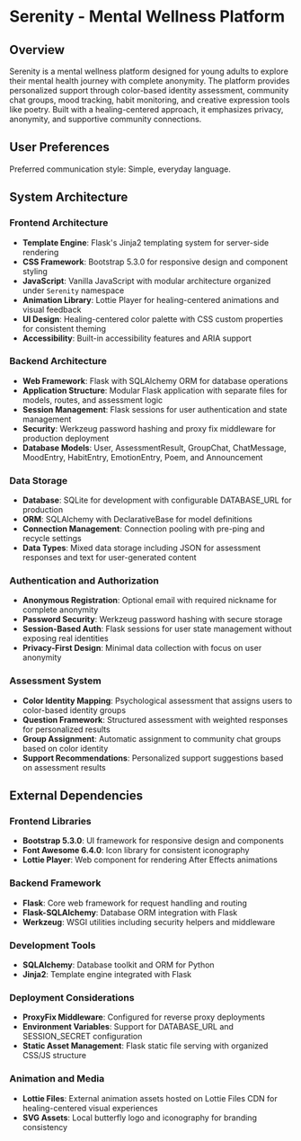 # Serenity - Mental Wellness Platform

## Overview

Serenity is a mental wellness platform designed for young adults to explore their mental health journey with complete anonymity. The platform provides personalized support through color-based identity assessment, community chat groups, mood tracking, habit monitoring, and creative expression tools like poetry. Built with a healing-centered approach, it emphasizes privacy, anonymity, and supportive community connections.

## User Preferences

Preferred communication style: Simple, everyday language.

## System Architecture

### Frontend Architecture
- **Template Engine**: Flask's Jinja2 templating system for server-side rendering
- **CSS Framework**: Bootstrap 5.3.0 for responsive design and component styling
- **JavaScript**: Vanilla JavaScript with modular architecture organized under `Serenity` namespace
- **Animation Library**: Lottie Player for healing-centered animations and visual feedback
- **UI Design**: Healing-centered color palette with CSS custom properties for consistent theming
- **Accessibility**: Built-in accessibility features and ARIA support

### Backend Architecture
- **Web Framework**: Flask with SQLAlchemy ORM for database operations
- **Application Structure**: Modular Flask application with separate files for models, routes, and assessment logic
- **Session Management**: Flask sessions for user authentication and state management
- **Security**: Werkzeug password hashing and proxy fix middleware for production deployment
- **Database Models**: User, AssessmentResult, GroupChat, ChatMessage, MoodEntry, HabitEntry, EmotionEntry, Poem, and Announcement

### Data Storage
- **Database**: SQLite for development with configurable DATABASE_URL for production
- **ORM**: SQLAlchemy with DeclarativeBase for model definitions
- **Connection Management**: Connection pooling with pre-ping and recycle settings
- **Data Types**: Mixed data storage including JSON for assessment responses and text for user-generated content

### Authentication and Authorization
- **Anonymous Registration**: Optional email with required nickname for complete anonymity
- **Password Security**: Werkzeug password hashing with secure storage
- **Session-Based Auth**: Flask sessions for user state management without exposing real identities
- **Privacy-First Design**: Minimal data collection with focus on user anonymity

### Assessment System
- **Color Identity Mapping**: Psychological assessment that assigns users to color-based identity groups
- **Question Framework**: Structured assessment with weighted responses for personalized results
- **Group Assignment**: Automatic assignment to community chat groups based on color identity
- **Support Recommendations**: Personalized support suggestions based on assessment results

## External Dependencies

### Frontend Libraries
- **Bootstrap 5.3.0**: UI framework for responsive design and components
- **Font Awesome 6.4.0**: Icon library for consistent iconography
- **Lottie Player**: Web component for rendering After Effects animations

### Backend Framework
- **Flask**: Core web framework for request handling and routing
- **Flask-SQLAlchemy**: Database ORM integration with Flask
- **Werkzeug**: WSGI utilities including security helpers and middleware

### Development Tools
- **SQLAlchemy**: Database toolkit and ORM for Python
- **Jinja2**: Template engine integrated with Flask

### Deployment Considerations
- **ProxyFix Middleware**: Configured for reverse proxy deployments
- **Environment Variables**: Support for DATABASE_URL and SESSION_SECRET configuration
- **Static Asset Management**: Flask static file serving with organized CSS/JS structure

### Animation and Media
- **Lottie Files**: External animation assets hosted on Lottie Files CDN for healing-centered visual experiences
- **SVG Assets**: Local butterfly logo and iconography for branding consistency